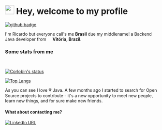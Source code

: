 <h1><img src="https://emojis.slackmojis.com/emojis/images/1531849430/4246/blob-sunglasses.gif?1531849430" width="30"/> Hey, welcome to my profile</h1> 

[![github badge](https://img.shields.io/github/followers/Corlobin?label=Follow&style=social)](https://github.com/Corlobin)


I'm Ricardo but everyone call's me <b>Brasil</b> due my middlename! a Backend Java developer from <img src="https://cdn-icons.flaticon.com/png/512/5315/premium/5315340.png?token=exp=1646274527~hmac=9a7f9b793ba21b539e0ab13721872a61" width="13"/> <b>Vitória, Brazil</b>. </p>

<h3>Some stats from me</h3>
<br/>

[![Corlobin's status](https://github-readme-stats.vercel.app/api?username=Corlobin&count_private=true)](https://github-readme-stats.vercel.app/api?username=Corlobin&count_private=true)

[![Top Langs](https://github-readme-stats.vercel.app/api/top-langs/?username=Corlobin&hide=css,sourcepawn&layout=compact)](https://github.com/Corlobin/github-readme-stats)

<p> As you can see I love 💗 Java. A few months ago I started to search for Open Source projects to contribute - it's a new opportunity to meet new people, learn new things, and for sure make new friends.</p>


#### What about contacting me?<br/>
[![LinkedIn URL](https://img.shields.io/badge/LinkedIn-blue?style=flat&logo=linkedin&labelColor=blue)](https://www.linkedin.com/in/haarolean/)<br/>

